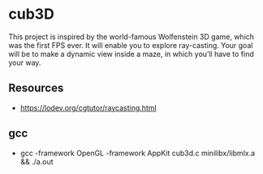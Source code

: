 # cub3D
This project is inspired by the world-famous Wolfenstein 3D game, which was the first FPS ever. It will enable you to explore ray-casting. Your goal will be to make a dynamic view inside a maze, in which you’ll have to find your way.


## Resources
- https://lodev.org/cgtutor/raycasting.html

## gcc
- gcc -framework OpenGL -framework AppKit cub3d.c minilibx/libmlx.a && ./a.out